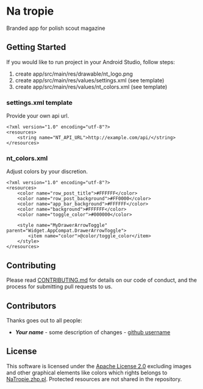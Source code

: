# Na tropie
Branded app for polish scout magazine

## Getting Started 

If you would like to run project in your Android Studio, follow steps:
1. create app/src/main/res/drawable/nt_logo.png
2. create app/src/main/res/values/settings.xml (see template)
3. create app/src/main/res/values/nt_colors.xml (see template)

### settings.xml template
Provide your own api url.
 
```{xml}
<?xml version="1.0" encoding="utf-8"?>
<resources>
    <string name="NT_API_URL">http://example.com/api/</string>
</resources>
```

### nt_colors.xml
Adjust colors by your discretion.

```{xml}
<?xml version="1.0" encoding="utf-8"?>
<resources>
    <color name="row_post_title">#FFFFFF</color>
    <color name="row_post_background">#FF0000</color>
    <color name="app_bar_background">#FFFFFF</color>
    <color name="background">#FFFFFF</color>
    <color name="toggle_color">#000000</color>

    <style name="MyDrawerArrowToggle" parent="Widget.AppCompat.DrawerArrowToggle">
        <item name="color">@color/toggle_color</item>
    </style>
</resources>
```

## Contributing
Please read [CONTRIBUTING.md](https://github.com/writ3it/android-na-tropie/blob/master/CONTRIBUTING.md) for details on our code of conduct, and the process for submitting pull requests to us.

## Contributors
Thanks goes out to all people:

- ***Your name*** - some description of changes - [github username](https://github.com/writ3it)

## License
This software is licensed under the [Apache License 2.0](https://www.apache.org/licenses/LICENSE-2.0) excluding images and other graphical elements like colors which rights belongs to [NaTropie.zhp.pl](http://natropie.zhp.pl/). Protected resources are not shared in the repository. 

